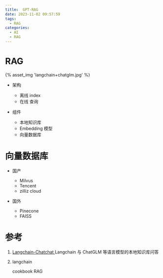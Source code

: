 ```yaml
---
title:  GPT-RAG
date: 2023-11-02 09:57:59
tags:
  - RAG
categories: 
  - AI
  - RAG  
---
```


<p></p>
<!-- more -->

# RAG
{% asset_img 'langchain+chatglm.jpg' %}

+ 架构
  - 离线 index
  - 在线 查询
  
+ 组件
  + 本地知识库
  + Embedding 模型
  + 向量数据库



# 向量数据库

+ 国产
  - Milvus
  - Tencent 
  - zilliz cloud

+ 国外
  - Pinecone
  - FAISS
  
  

# 参考
1. [Langchain-Chatchat ](https://github.com/chatchat-space/Langchain-Chatchat)
   Langchain 与 ChatGLM 等语言模型的本地知识库问答

2. langchain

   cookbook RAG